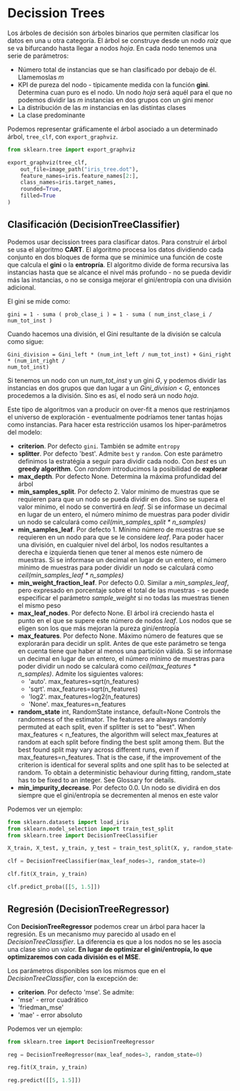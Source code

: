 # Decission Trees

Los árboles de decisión son árboles binarios que permiten clasificar los datos en una u otra categoría. El árbol se construye desde un nodo _raíz_ que se va bifurcando hasta llegar a nodos _hoja_. En cada nodo tenemos una serie de parámetros:
- Número total de instancias que se han clasificado por debajo de él. Llamemoslas _m_
- KPI de pureza del nodo - típicamente medida con la función __gini__. Determina cuan puro es el nodo. Un nodo _hoja_ será aquél para el que no podemos dividir las _m_ instancias en dos grupos con un gini menor
- La distribución de las _m_ instancias en las distintas clases
- La clase predominante

Podemos representar gráficamente el árbol asociado a un determinado árbol, `tree_clf`, con `export_graphviz`. 

```py
from sklearn.tree import export_graphviz

export_graphviz(tree_clf,
    out_file=image_path("iris_tree.dot"),
    feature_names=iris.feature_names[2:],
    class_names=iris.target_names,
    rounded=True,
    filled=True
)
```
## Clasificación (DecisionTreeClassifier)

Podemos usar decission trees para clasificar datos. Para construir el árbol se usa el algoritmo __CART__. El algoritmo procesa los datos dividiendo cada conjunto en dos bloques de forma que se minimice una función de coste que calcula el __gini__ o la __entropría__. El algoritmo divide de forma recursiva las instancias hasta que se alcance el nivel más profundo - no se pueda devidir más las instancias, o no se consiga mejorar el gini/entropía con una división adicional.

El gini se mide como:

```
gini = 1 - suma ( prob_clase_i ) = 1 - suma ( num_inst_clase_i / num_tot_inst )
```

Cuando hacemos una división, el Gini resultante de la división se calcula como sigue:

```
Gini_division = Gini_left * (num_int_left / num_tot_inst) + Gini_right * (num_int_right / 
num_tot_inst)
```

Si tenemos un nodo con un _num_tot_inst_ y un gini _G_, y podemos dividir las instancias en dos grupos que dan lugar a un _Gini_division_ < _G_, entonces procedemos a la división. Sino es así, el nodo será un nodo _hoja_.

Este tipo de algoritmos van a producir on over-fit a menos que restrinjamos el universo de exploración - eventualmente podríamos tener tantas hojas como instancias. Para hacer esta restricción usamos los hiper-parámetros del modelo:

- __criterion__. Por defecto `gini`. También se admite `entropy`
- __splitter__. Por defecto 'best'. Admite `best` y `random`. Con este parámetro definimos la estratégia a seguir para dividir cada nodo. Con _best_ es un __greedy algorithm__. Con _random_ introducimos la posibilidad de __explorar__ 
- __max_depth__. Por defecto None. Determina la máxima profundidad del árbol
- __min_samples_split__. Por defecto 2. Valor mínimo de muestras que se requieren para que un nodo se pueda dividir en dos. Sino se supera el valor mínimo, el nodo se convertirá en _leaf_. Si se informase un decimal en lugar de un entero, el número mínimo de muestras para poder dividir un nodo se calculará como _ceil(min_samples_split * n_samples)_
- __min_samples_leaf__. Por defecto 1. Mínimo número de muestras que se requieren en un nodo para que se le considere _leaf_. Para poder hacer una división, en cualquier nivel del árbol, los nodos resultantes a derecha e izquierda tienen que tener al menos este número de muestras. Si se informase un decimal en lugar de un entero, el número mínimo de muestras para poder dividir un nodo se calculará como _ceil(min_samples_leaf * n_samples)_
- __min_weight_fraction_leaf__. Por defecto 0.0. Similar a _min_samples_leaf_, pero expresado en porcentaje sobre el total de las muestras - se puede especificar el parámetro _sample_weight_ si no todas las muestras tienen el mismo peso
- __max_leaf_nodes__. Por defecto None. El árbol irá creciendo hasta el punto en el que se supere este número de nodos _leaf_. Los nodos que se eligen son los que más mejoran la pureza gini/entropía
- __max_features__. Por defecto None. Máximo número de features que se explorarán para decidir un split. Antes de que este parámetro se tenga en cuenta tiene que haber al menos una partición válida. Si se informase un decimal en lugar de un entero, el número mínimo de muestras para poder dividir un nodo se calculará como _ceil(max_features * n_samples)_. Admite los siguientes valores:
    - 'auto'. max_features=sqrt(n_features)
    - 'sqrt'. max_features=sqrt(n_features)
    - 'log2'. max_features=log2(n_features)
    - 'None'. max_features=n_features
- __random_state__ int, RandomState instance, default=None
Controls the randomness of the estimator. The features are always randomly permuted at each split, even if splitter is set to "best". When max_features < n_features, the algorithm will select max_features at random at each split before finding the best split among them. But the best found split may vary across different runs, even if max_features=n_features. That is the case, if the improvement of the criterion is identical for several splits and one split has to be selected at random. To obtain a deterministic behaviour during fitting, random_state has to be fixed to an integer. See Glossary for details.
- __min_impurity_decrease__. Por defecto 0.0. Un nodo se dividirá en dos siempre que el gini/entropía se decrementen al menos en este valor

Podemos ver un ejemplo:

```py
from sklearn.datasets import load_iris
from sklearn.model_selection import train_test_split
from sklearn.tree import DecisionTreeClassifier

X_train, X_test, y_train, y_test = train_test_split(X, y, random_state=0)

clf = DecisionTreeClassifier(max_leaf_nodes=3, random_state=0)

clf.fit(X_train, y_train)

clf.predict_proba([[5, 1.5]])
```

## Regresión (DecisionTreeRegressor)

Con __DecisionTreeRegressor__ podemos crear un árbol para hacer la regresión. Es un mecanismo muy parecido al usado en el _DecisionTreeClassifier_. La diferencia es que a los nodos no se les asocia una clase sino un valor. __En lugar de optimizar el gini/entropía, lo que optimizaremos con cada división es el MSE__.

Los parámetros disponibles son los mismos que en el _DecisionTreeClassifier_, con la excepción de:

- __criterion__. Por defecto 'mse'. Se admite:
- 'mse' - error cuadrático
- 'friedman_mse'
- 'mae' - error absoluto

Podemos ver un ejemplo:

```py
from sklearn.tree import DecisionTreeRegressor

reg = DecisionTreeRegressor(max_leaf_nodes=3, random_state=0)

reg.fit(X_train, y_train)

reg.predict([[5, 1.5]])
```